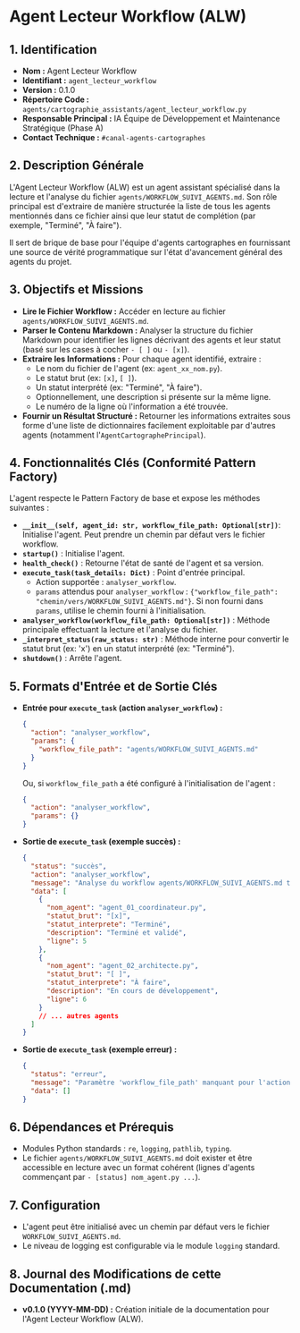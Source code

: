 # Agent Lecteur Workflow (ALW)

## 1. Identification

- **Nom :** Agent Lecteur Workflow
- **Identifiant :** `agent_lecteur_workflow`
- **Version :** 0.1.0
- **Répertoire Code :** `agents/cartographie_assistants/agent_lecteur_workflow.py`
- **Responsable Principal :** IA Équipe de Développement et Maintenance Stratégique (Phase A)
- **Contact Technique :** `#canal-agents-cartographes`

## 2. Description Générale

L'Agent Lecteur Workflow (ALW) est un agent assistant spécialisé dans la lecture et l'analyse du fichier `agents/WORKFLOW_SUIVI_AGENTS.md`. Son rôle principal est d'extraire de manière structurée la liste de tous les agents mentionnés dans ce fichier ainsi que leur statut de complétion (par exemple, "Terminé", "À faire").

Il sert de brique de base pour l'équipe d'agents cartographes en fournissant une source de vérité programmatique sur l'état d'avancement général des agents du projet.

## 3. Objectifs et Missions

- **Lire le Fichier Workflow :** Accéder en lecture au fichier `agents/WORKFLOW_SUIVI_AGENTS.md`.
- **Parser le Contenu Markdown :** Analyser la structure du fichier Markdown pour identifier les lignes décrivant des agents et leur statut (basé sur les cases à cocher `- [ ]` ou `- [x]`).
- **Extraire les Informations :** Pour chaque agent identifié, extraire :
    - Le nom du fichier de l'agent (ex: `agent_xx_nom.py`).
    - Le statut brut (ex: `[x]`, `[ ]`).
    - Un statut interprété (ex: "Terminé", "À faire").
    - Optionnellement, une description si présente sur la même ligne.
    - Le numéro de la ligne où l'information a été trouvée.
- **Fournir un Résultat Structuré :** Retourner les informations extraites sous forme d'une liste de dictionnaires facilement exploitable par d'autres agents (notamment l'`AgentCartographePrincipal`).

## 4. Fonctionnalités Clés (Conformité Pattern Factory)

L'agent respecte le Pattern Factory de base et expose les méthodes suivantes :

- **`__init__(self, agent_id: str, workflow_file_path: Optional[str])`**: Initialise l'agent. Peut prendre un chemin par défaut vers le fichier workflow.
- **`startup()`** : Initialise l'agent.
- **`health_check()`** : Retourne l'état de santé de l'agent et sa version.
- **`execute_task(task_details: Dict)`** : Point d'entrée principal.
    - Action supportée : `analyser_workflow`.
    - `params` attendus pour `analyser_workflow` : `{"workflow_file_path": "chemin/vers/WORKFLOW_SUIVI_AGENTS.md"}`. Si non fourni dans `params`, utilise le chemin fourni à l'initialisation.
- **`analyser_workflow(workflow_file_path: Optional[str])`** : Méthode principale effectuant la lecture et l'analyse du fichier.
- **`_interpret_status(raw_status: str)`** : Méthode interne pour convertir le statut brut (ex: 'x') en un statut interprété (ex: "Terminé").
- **`shutdown()`** : Arrête l'agent.

## 5. Formats d'Entrée et de Sortie Clés

- **Entrée pour `execute_task` (action `analyser_workflow`) :**
  ```json
  {
    "action": "analyser_workflow",
    "params": {
      "workflow_file_path": "agents/WORKFLOW_SUIVI_AGENTS.md"
    }
  }
  ```
  Ou, si `workflow_file_path` a été configuré à l'initialisation de l'agent :
  ```json
  {
    "action": "analyser_workflow",
    "params": {}
  }
  ```

- **Sortie de `execute_task` (exemple succès) :**
  ```json
  {
    "status": "succès",
    "action": "analyser_workflow",
    "message": "Analyse du workflow agents/WORKFLOW_SUIVI_AGENTS.md terminée.",
    "data": [
      {
        "nom_agent": "agent_01_coordinateur.py",
        "statut_brut": "[x]",
        "statut_interprete": "Terminé",
        "description": "Terminé et validé",
        "ligne": 5
      },
      {
        "nom_agent": "agent_02_architecte.py",
        "statut_brut": "[ ]",
        "statut_interprete": "À faire",
        "description": "En cours de développement",
        "ligne": 6
      }
      // ... autres agents
    ]
  }
  ```
- **Sortie de `execute_task` (exemple erreur) :**
  ```json
  {
    "status": "erreur",
    "message": "Paramètre 'workflow_file_path' manquant pour l'action 'analyser_workflow'.",
    "data": []
  }
  ```

## 6. Dépendances et Prérequis

- Modules Python standards : `re`, `logging`, `pathlib`, `typing`.
- Le fichier `agents/WORKFLOW_SUIVI_AGENTS.md` doit exister et être accessible en lecture avec un format cohérent (lignes d'agents commençant par `- [status] nom_agent.py ...`).

## 7. Configuration

- L'agent peut être initialisé avec un chemin par défaut vers le fichier `WORKFLOW_SUIVI_AGENTS.md`.
- Le niveau de logging est configurable via le module `logging` standard.

## 8. Journal des Modifications de cette Documentation (.md)

- **v0.1.0 (YYYY-MM-DD) :** Création initiale de la documentation pour l'Agent Lecteur Workflow (ALW). 